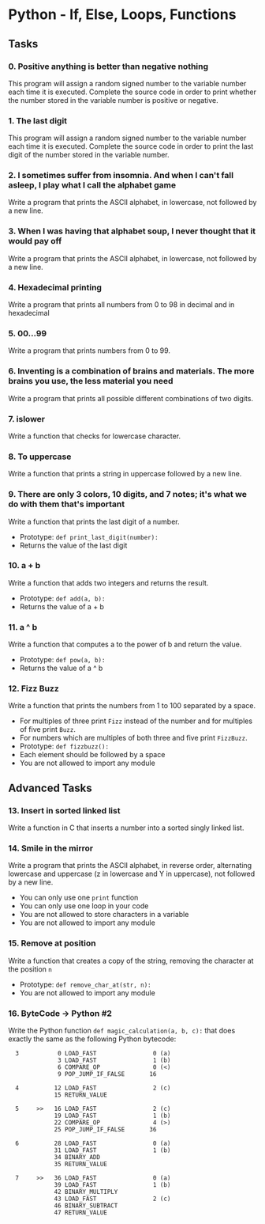 # Python - If, Else, Loops, Functions

## Tasks

### 0. Positive anything is better than negative nothing
This program will assign a random signed number to the variable number each time
it is executed. Complete the source code in order to print whether the number
stored in the variable number is positive or negative.

### 1. The last digit
This program will assign a random signed number to the variable number each time
it is executed. Complete the source code in order to print the last digit of the
number stored in the variable number.

### 2. I sometimes suffer from insomnia. And when I can't fall asleep, I play what I call the alphabet game
Write a program that prints the ASCII alphabet, in lowercase, not followed by a
new line.

### 3. When I was having that alphabet soup, I never thought that it would pay off
Write a program that prints the ASCII alphabet, in lowercase, not followed by a
new line.

### 4. Hexadecimal printing
Write a program that prints all numbers from 0 to 98 in decimal and in
hexadecimal

### 5. 00...99
Write a program that prints numbers from 0 to 99.

### 6. Inventing is a combination of brains and materials. The more brains you use, the less material you need
Write a program that prints all possible different combinations of two digits.

### 7. islower
Write a function that checks for lowercase character.

### 8. To uppercase
Write a function that prints a string in uppercase followed by a new line.

### 9. There are only 3 colors, 10 digits, and 7 notes; it's what we do with them that's important
Write a function that prints the last digit of a number.
- Prototype: `def print_last_digit(number):`
- Returns the value of the last digit

### 10. a + b
Write a function that adds two integers and returns the result.
- Prototype: `def add(a, b):`
- Returns the value of a + b

### 11. a ^ b
Write a function that computes a to the power of b and return the value.
- Prototype: `def pow(a, b):`
- Returns the value of a ^ b

### 12. Fizz Buzz
Write a function that prints the numbers from 1 to 100 separated by a space.
- For multiples of three print `Fizz` instead of the number and for multiples of
five print `Buzz`.
- For numbers which are multiples of both three and five print `FizzBuzz`.
- Prototype: `def fizzbuzz():`
- Each element should be followed by a space
- You are not allowed to import any module

## Advanced Tasks

### 13. Insert in sorted linked list
Write a function in C that inserts a number into a sorted singly linked list.

### 14. Smile in the mirror
Write a program that prints the ASCII alphabet, in reverse order, alternating
lowercase and uppercase (z in lowercase and Y in uppercase), not followed by a
new line.
- You can only use one `print` function
- You can only use one loop in your code
- You are not allowed to store characters in a variable
- You are not allowed to import any module

### 15. Remove at position
Write a function that creates a copy of the string, removing the character at
the position `n`
- Prototype: `def remove_char_at(str, n):`
- You are not allowed to import any module

### 16. ByteCode -> Python #2
Write the Python function `def magic_calculation(a, b, c):` that does exactly
the same as the following Python bytecode:
```
  3           0 LOAD_FAST                0 (a)
              3 LOAD_FAST                1 (b)
              6 COMPARE_OP               0 (<)
              9 POP_JUMP_IF_FALSE       16

  4          12 LOAD_FAST                2 (c)
             15 RETURN_VALUE

  5     >>   16 LOAD_FAST                2 (c)
             19 LOAD_FAST                1 (b)
             22 COMPARE_OP               4 (>)
             25 POP_JUMP_IF_FALSE       36

  6          28 LOAD_FAST                0 (a)
             31 LOAD_FAST                1 (b)
             34 BINARY_ADD
             35 RETURN_VALUE

  7     >>   36 LOAD_FAST                0 (a)
             39 LOAD_FAST                1 (b)
             42 BINARY_MULTIPLY
             43 LOAD_FAST                2 (c)
             46 BINARY_SUBTRACT
             47 RETURN_VALUE
```
